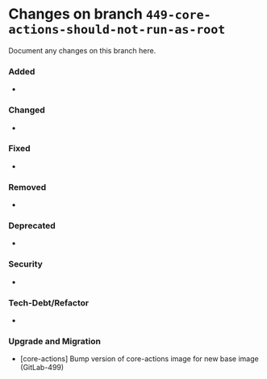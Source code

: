 # Changes on branch `449-core-actions-should-not-run-as-root`
Document any changes on this branch here.
### Added
- 

### Changed
- 

### Fixed
- 

### Removed
- 

### Deprecated
- 

### Security
- 

### Tech-Debt/Refactor
- 

### Upgrade and Migration
- [core-actions] Bump version of core-actions image for new base image (GitLab-499)

